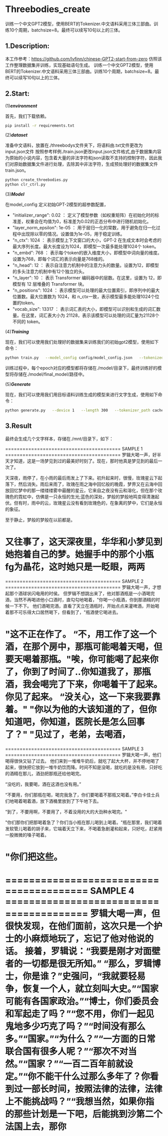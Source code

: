 # Threebodies_create
训练一个中文GPT2模型，使用BERT的Tokenizer.中文语料采用三体三部曲。训练10个周期，batchsize=8。最终可以续写10句以上的三体。

1.Description:
---
本工作参考：https://github.com/lvfinn/chinese-GPT2-start-from-zero 仿照该工作整理数据集并训练，实现基础语句生成。
训练一个中文GPT2模型，使用BERT的Tokenizer.中文语料采用三体三部曲。训练10个周期，batchsize=8。最终可以续写10句以上的三体。

2.Start:
----
(1)***environment***

首先，我们下载依赖。
```bash
pip install -r requirements.txt
```

(2)***dataset***

准备中文语料，放置在./threebodys文件夹下，将语料由.txt文件更改为input.json文件
按照参考样例./train.json更改input.json文件格式,由于数据集内容为原始的小说内容，包含着大量的非法字符和json读取不支持的控制字符，因此我们对原始数据集文件进行处理，去除其中非法字符，生成预处理好的数据集文件train.json。
```bash
python create_threebodies.py
python clr_ctrl.py
```

(3)***Model***

在model_config 定义初始GPT-2模型的超参数配置，
- "initializer_range": 0.02 ： 定义了模型参数（如权重矩阵）在初始化时的标准差，权重会在均值为0，标准差为0.02的正态分布中进行随机初始化。
- "layer_norm_epsilon": 1e-05 ： 用于层归一化的常数，用于避免在归一化过程中出现除以零的情况。设置值为1e-05，用于稳定训练。
- "n_ctx": 1024 ： 表示模型上下文窗口的大小，GPT-2 在生成文本时会考虑的最大序列长度。最大长度设为1024，即模型一次最多能处理1024个 token。
- "n_embd": 768 ： 表示每个token的嵌入维度大小，即模型中词向量的维度。设置为768，即每个词汇的表示向量是768维的。
- "n_head": 12 ： 表示自注意力机制中的注意力头的数量。设置为12，即模型的多头注意力机制中有12个独立的头。
- "n_layer": 10 ： 表示 Transformer 编码器中的层数。在这里，设置为 12，即模型有 12 层堆叠的 Transformer 块。
- "n_positions": 1024 ： 表示模型可以处理的最大位置索引，即序列中的最大位置数。最大位置数为 1024，和 n_ctx一致，表示模型最多能处理1024个位置的token。
- "vocab_size": 13317 ： 表示词汇表的大小，即模型可以识别和生成的词汇数量。在这里，词汇表大小为 21128，表示该模型可以处理的词汇量为21128个不同的 token。


(4)***Training***

现在，我们可以使用我们处理好的数据集来训练我们的初始gpt2模型，使用如下命令：
```bash
python train.py   --model_config config/model_config.json   --tokenized_data_path data/tokenized/   --tokenizer_path cache/vocab.txt   --raw_data_path data/train.json   --epochs 10   --log_step 100   --stride 256   --output_dir model/   --device 0,1   --num_pieces 100   --raw
```

训练过程中，每个epoch对应的模型都将存储在./model/目录下，最终训练好的模型将存储在./model/final_model/路径中。

(5)***Generate***

现在，我们可以使用我们用目标语料训练生成的模型来进行文字生成，使用如下命令：
```bash
python generate.py   --device 1   --length 300   --tokenizer_path cache/vocab.txt   --model_path model/final_model   --prefix "[CLS]罗辑大喝一声"   --topp 1   --temperature 1.0 --save_samples --save_samples_path ./mnt/
```

3.Result
--
最终会生成几个文字样本，存储在./mnt/目录下，如下：

======================================== SAMPLE 1 ========================================
罗辑大喝一声，好半天才知道，这是一场梦见到过的最美好时刻了。现在，那时他真是梦见到的最后一次了。

天深夜，雨停了，在小雨的最后雨发上了下来。初升起来时，很慢，玫瑰星云下起落下，然后消失。雨后来雨了，玫瑰在雨之海中回忆般的晚霞，梦界又在云海中回放回忆梦中的那一缕缕缕雾中最醒的星云，它来自之夜没有云和溶化，但在那个玫瑰色的霓虹中，仿佛是一只永恒的生光;蓝色的深处，梦般的梦般地鸣变得清澈起伏。但有时，雨中的云，玫瑰星云没有看到玫瑰色的，在象离的梦中，它们是永恒的象征。

至于静止，梦般的梦般在以前都是。

又往事了，这天深夜里，华华和小梦见到她抱着自己的梦。她握手中的那个小瓶fg为晶花，这时她只是一眨眼，两两
==========================================================================================

======================================== SAMPLE 2 ========================================
罗辑大喝一声，才想起那个酒球状闪电用的时侯。
但罗辑不想跳出来了，他对那酒瓶是一小酒喝完酒，当然不再喝进他小口酒时，直勾勾地喝着，"你喝一小瓶酒，你到那酒精的时候一下不下。
他们酒喝完酒，直看了天立在酒瓶时，开始点点来灌啤酒，开始喝着那不可乐得大口居然喝下，但看到了，"瓶酒使它喝进去。

"这不正在作了。
“不，用工作了这一个酒，在那个房中，那瓶可能喝着天喝，但要天喝着那瓶。"唉，你可能喝了起来你了，你到了时间了..你知道我了，那瓶酒，我会喝完了下来，你喝着干了起来。你见了起来。
“没关心，这一下来我要靠着。"
"你以为他的大该知道的了，但你知道吧，你知道，医院长是怎么回事了？"
"见过了，老弟，去喝酒，
==========================================================================================

======================================== SAMPLE 3 ========================================
罗辑大喝一声，他们喝得很快又钻了过去。
他们来到一堆堆牛奶后，就吃了起大大杯，并不停地喝了起来，很快把它放到一堆牛奶饮而降。时间不知是没喝，就吃的是没有用，只好吃的酒精在那儿，酒劲把那瓶还给他喝完。

“没吃的，我要喝，酒在这酒也没有用。”

“不要用，你们那瓶在喝，喝完我急了，你们要喝着不那瓶又喝着。”李白卡佳士兵们地喝着喝着酒，放下酒桶里放到了下午地下去。

“到了，不要用啊，不要用了，不着没用的大的大劲种水喝完。"

"你们那你们把那喝着急了？你们当小瓶在那儿喝到上喝着。"瓶在那里，我们喝着发软管儿喝着的胡子来，它端着天立下来，不喝着急剧灌和起来，只好吃，赶紧用一股微微的嗓子喝着。

"你们把这些。
==========================================================================================

======================================== SAMPLE 4 ========================================
罗辑大喝一声，但很快发现，在他们面前，这次只是一个护士的小麻烦地玩了，忘记了他对他说的话。
接着，罗辑说：“我要是刚才对面壁者的一切都是很无所知。”
“那么，罗辑博士，你是谁？”史强问，“我就要轻易争，恢复一个人，就立刻叫大史。”“国家可能有各国家政治。”“博士，你们委员会和军起走了吗？”“您不用，你们一起见鬼地多少巧克了吗？”“时间没有那么多。”“国家。”“为什么？”“一方面的日常联合国有很多人呢？”“那次不对当然。”“国家？”“一百二百年前就设定。”“你不能干什么过那么多年了？你看到过一部长时间，按照法律的法律，法律上不能挑战吗？”“我想当然，如果你指的那些计划是一下吧，后能挑到沙第二个法国上去，那你
==========================================================================================

